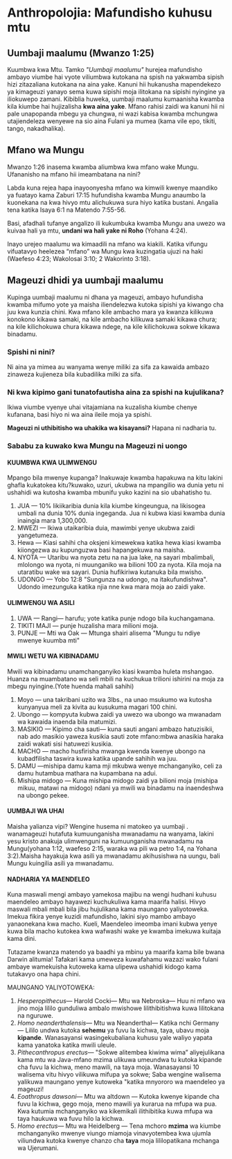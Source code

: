 ﻿# Anthropolojia: Mafundisho kuhusu mtu

## Uumbaji maalumu (Mwanzo 1:25)

Kuumbwa kwa Mtu. Tamko _"Uumbaji maalumu"_ hurejea mafundisho ambayo viumbe hai vyote viliumbwa kutokana na spish na yakwamba sipish hizi zitazaliana kutokana na aina yake. Kanuni hii hukanusha mapendekezo ya kimageuzi yanayo sema kuwa sipishi moja ilitokana na sipishi nyingine ya iliokuwepo zamani. Kibiblia huweka, uumbaji maalumu kumaanisha kwamba kila kiumbe hai hujizalisha **kwa aina yake**. Mfano rahisi zaidi wa kanuni hii ni pale unapopanda mbegu ya chungwa, ni wazi kabisa kwamba mchungwa utajiendeleza wenyewe na sio aina Fulani ya mumea (kama vile epo, tikiti, tango, nakadhalika).
 
## Mfano wa Mungu

Mwanzo 1:26 inasema kwamba aliumbwa kwa mfano wake Mungu. Ufananisho na mfano hii imeambatana na nini?

Labda kuna rejea hapa inayoonyesha mfano wa kimwili kwenye maandiko ya fuatayo kama Zaburi 17:15 hufundisha kwamba Mungu anaumbo la kuonekana na kwa hivyo mtu alichukuwa sura hiyo katika bustani. Angalia tena katika Isaya 6:1 na Matendo 7:55-56.

Basi, afadhali  tufanye angalizo ili kukumbuka kwamba Mungu ana uwezo wa kuivaa hali ya mtu, **undani wa hali yake ni Roho** (Yohana 4:24).

Inayo urejeo maalumu wa kimaadili na mfano wa kiakili. Katika vifungu vifuatavyo heelezea “mfano” wa Mungu kwa kuzingatia ujuzi na haki (Waefeso 4:23; Wakolosai 3:10; 2 Wakorinto 3:18).

## Mageuzi dhidi ya uumbaji maalumu  

Kupinga uumbaji maalumu ni dhana ya mageuzi, ambayo hufundisha kwamba mifumo yote ya maisha iliendelezwa kutoka sipishi ya kiwango cha juu kwa kunzia chini. Kwa mfano kile ambacho mara ya kwanza kilikuwa konokono kikawa samaki, na kile ambacho kilikuwa samaki kikawa chura; na kile kilichokuwa chura kikawa ndege, na kile kilichokuwa sokwe kikawa binadamu.  

### Spishi ni nini?

Ni aina ya mimea au wanyama wenye miliki za sifa za kawaida ambazo zinaweza kujieneza bila kubadilika milki za sifa. 

### Ni kwa kipimo gani tunatofautisha aina za spishi na kujulikana? 

Ikiwa viumbe vyenye uhai vitajamiana na kuzalisha kiumbe chenye kufanana, basi hiyo ni wa aina ileile moja ya spishi. 

**Mageuzi ni uthibitisho wa uhakika wa kisayansi?** Hapana ni nadharia tu. 

### Sababu za kuwako kwa Mungu na Mageuzi ni uongo

#### KUUMBWA KWA ULIMWENGU

Mpango bila mwenye kupanga? Inakuwaje kwamba hapakuwa na kitu lakini ghafla kukatokea kitu?kuwako, uzuri, ukubwa na mpangilio wa dunia yetu ni ushahidi wa kutosha kwamba mbunifu yuko kazini na sio ubahatisho tu. 

1. JUA — 10% likiikaribia dunia kila kiumbe kingeungua, na likisogea umbali na dunia 10% dunia ingeganda. Jua ni kubwa kiasi kwamba dunia inaingia mara 1,300,000.
2. MWEZI — Ikiwa utaikaribia duia, mawimbi yenye ukubwa zaidi yangetumeza.
3. Hewa — Kiasi sahihi cha oksjeni kimewekwa katika hewa kiasi kwamba kiiongezwa au kupunguzwa basi hapangekuwa na maisha.
4. NYOTA — Utaribu wa nyota zetu na na jua lake, na sayari mbalimbali, mlolongo wa nyota, ni muunganiko wa bilioni 100 za nyota. Kila moja na utaratibu wake wa sayari. Dunia hufikiriwa kutanuka bila mwisho.
5. UDONGO — Yobo 12:8 "Sungunza na udongo, na itakufundishwa". Udondo imezunguka katika njia nne kwa mara moja ao zaidi yake.

#### ULIMWENGU WA ASILI

1. UWA — Rangi— harufu; yote katika punje ndogo bila kuchangamana.
2. TIKITI MAJI — punje huzalisha mara milioni moja.
3. PUNJE — Mti wa Oak — Mtunga shairi alisema "Mungu tu ndiye mwenye kuumba mti"

#### MWILI WETU WA KIBINADAMU

Mwili wa kibinadamu unamchanganyiko kiasi kwamba huleta mshangao. Huanza na muambatano wa seli mbili na kuchukua trilioni ishirini na moja za mbegu nyingine.(Yote huenda mahali sahihi)

1. Moyo — una takribani uzito wa 3lbs., na unao msukumo wa kutosha kunyanyua meli za kivita au kusukuma magari 100 chini.
2. Ubongo — kompyuta kubwa zaidi ya uwezo wa ubongo wa mwanadam wa kawaida inaenda bila matumizi.
3. MASIKIO — Kipimo cha sauti— kuna sauti angani ambazo hatuzisikii, nab ado masikio yaweza kusikia sauti zote mfano:mbwa anasikia haraka zaidi wakati sisi hatuwezi kusikia. 
4. MACHO — macho husfirisha mwanga kwenda kwenye ubongo na kubadfilisha taswira kuwa katika upande sahihih wa juu.
5. DAMU —mishipa damu kama mji mkubwa wenye mchanganyiko, celi za damu hutambua mathara na kupambana na adui. 
6. Mishipa midogo — Kuna mishipa midogo zaidi ya bilioni moja (mishipa mikuu, matawi na midogo) ndani ya mwili wa binadamu na inaendeshwa na ubongo pekee. 

#### UUMBAJI WA UHAI 

Maisha yalianza vipi? Wengine husema ni matokeo ya uumbaji . wanamageuzi hutafuta kumuunganisha mwanadamu na wanyama, lakini yesu kristo anakuja ulimwenguni na kumuunganisha mwanadamu na Mungu(yohana 1:12, waefeso 2:15, waraka wa pili wa petro 1:4, na Yohana 3:2).Maisha hayakuja kwa asili ya mwanadamu akihusishwa na uungu, bali Mungu kuingilia asili ya mwanadamu. 

#### NADHARIA YA MAENDELEO

Kuna maswali mengi ambayo yamekosa majibu na wengi  hudhani kuhusu maendeleo ambayo hayawezi kuchukuliwa kama maarifa halisi. Hivyo maswali mbali mbali bila jibu hujulikana kama maungano yaliyotoweka. Imekua fikira yenye kuzidi mafundisho, lakini siyo mambo ambayo yanaonekana kwa macho. Kueli, Maendeleo imeomba imani kubwa yenye kuwa bila macho kutokea kwa wafwashi wake ye kwamba imekuwa kuitaja kama dini.

Tutazame kwanza matendo ya baadhi ya mbinu ya maarifa kama bile bwana Darwin alitumia! Tafakari kama umeweza kuwafahamu wazazi wako fulani ambaye wamekuisha kutoweka kama ulipewa ushahidi kidogo kama tutakavyo ona hapa chini.

MAUNGANO YALIYOTOWEKA:

1. _Hesperopithecus_— Harold Cocki— Mtu wa Nebroska— Huu ni mfano wa jino moja lililo gunduliwa ambalo mwishowe lilithibitishwa kuwa lilitokana na nguruwe.
2. _Homo neanderthalensis_— Mtu wa Neanderthal— Katika nchi Germany — Lililo undwa kutoka **sehemu** ya fuvu la kichwa, taya, ubavu moja **kipande**. Wanasayansi wasingekubaliana kuhusu yale waliyo yapata kama yanatoka katika mwili uleule.
3. _Pithecanthropus erectus_— "Sokwe alitembea kiwima wima” aliyejulikana kama mtu wa Java-mfano mzima ulikuwa umeundwa tu kutoka kipande cha fuvu la kichwa, meno mawili, na taya moja. Wanasayansi 10 walisema vitu hivyo vilikuwa mifupa ya sokwe; Saba wengine walisema yalikuwa maungano yenye kutoweka "katika mnyororo wa maendeleo ya mageuzi!
4. _Eoathropus dawsoni_— Mtu wa altdown — Kutoka kwenye kipande cha fuvu la kichwa, gego moja, meno mawili ya kurarua na mfupa wa pua. Kwa kutumia mchanganyiko wa kikemikali ilithibitika kuwa mfupa wa taya haukuwa wa fuvu hilo la kichwa. 
5. _Homo erectus_— Mtu wa Heidelberg — Tena mchoro **mzima** wa kiumbe mchanganyiko mwenye viungo miamoja vinavyotembea kwa ujumla viliundwa kutoka kwenye chanzo cha **taya** moja lililopatikana mchanga wa Ujerumani. 


